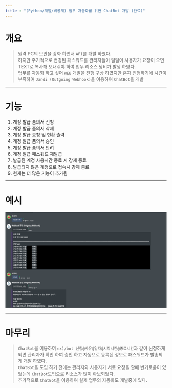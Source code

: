 ```yaml
---
title : "(Python/개발/비공개)-업무 자동화를 위한 ChatBot 개발 (완료)"
---
```


# 개요
>원격 PC의 보안을 강화 하면서 `API`를 개발 하였다.<br>하지만 주기적으로 변경된 패스워드를 관리자들이 일일이 사용자가 요청이 오면 TEXT로 복사해 보내줘야 하여 업무 리소스 낭비가 발생 하였다.<br>업무를 자동화 하고 싶어 `WEB` 개발을 진행 구상 하였지만 혼자 진행하기에 시간이 부족하여 `Jandi (Outgoing Webhook)`을 이용하여 `ChatBot`을 개발

---

# 기능
1. 계정 발급 품의서 신청
1. 계정 발급 품의서 삭제
1. 계정 발급 요청 및 현황 출력
1. 계정 발급 품의서 승인
1. 계정 발급 품의서 반려
1. 계정 발급 패스워드 재발급
1. 발급된 계정 사용시간 종료 시 강제 종료
1. 발급되지 않은 계정으로 접속시 강제 종료
1. 현재는 더 많은 기능이 추가됨

---

# 예시
![예시](https://github.com/Tosi123/Tosi123.github.io/blob/master/assets/image/jandi_ex1.png?raw=true)

---

# 마무리
>`ChatBot`을 이용하여 `ex)/bot 신청@사유@일자@시작시간@종료시간`과 같이 신청하게 되면 관리자가 확인 하여 승인 하고 자동으로 등록된 정보로 패스워드가 발송되게 개발 하였다.<br>`ChatBot`을 도입 하기 전에는 관리자와 사용자가 서로 요청을 할때 번거로움이 있었는데 `ChatBot`도입으로 리소스가 많이 확보되었다.<br>추가적으로 `ChatBot`을 이용하여 실제 업무의 자동화도 개발중에 있다.
